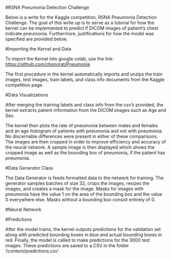 #RSNA Pneumonia Detection Challenge

Below is a write for the Kaggle competition, RSNA Pneumonia Detection Challenge.  The goal of this write up is to serve as a tutorial for how the kernel can be implemented to predict if DICOM images of patient’s chest indicate pneumonia.  Furthermore, justifications for how the model was specified are provided below.

#Importing the Kernel and Data

To import the Kernel into google colab, use the link: https://github.com/chonorat/Pneumonia

The first procedure in the kernel automatically imports and unzips the train images, test images, train labels, and class info documents from the Kaggle competition page.

#Data Visualizations

After merging the training labels and class info from the csv’s provided, the kernel extracts patient information from the DICOM images such as Age and Sex.

The kernel then plots the rate of pneumonia between males and females and an age histogram of patients with pneumonia and not with pneumonia.  No discernable differences were present in either of these comparisons.
The images are then cropped in order to improve efficiency and accuracy of the neural network.  A sample image is then displayed which shows the cropped image as well as the bounding box of pneumonia, if the patient has pneumonia.

#Data Generator Class

The Data Generator is feeds formatted data to the network for training.  The generator samples batches of size 32, crops the images, resizes the images, and creates a mask for the image.  Masks for images with pneumonia have the value 1 on the area of the bounding box and the value 0 everywhere else.  Masks without a bounding box consist entirely of 0.


#Neural Network


#Predictions

After the model trains, the kernel outputs predictions for the validation set along with predicted bounding boxes in blue and actual bounding boxes in red.
Finally, the model is called to make predictions for the 3000 test images.  These predictions are saved to a CSV in the folder ‘/content/predictions.csv’.
